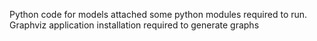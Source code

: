 Python code for models attached some python modules required to run. 
Graphviz application installation required to generate graphs